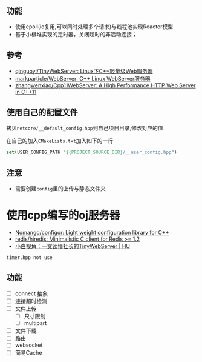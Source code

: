 ## 功能

- 使用epoll(io复用,可以同时处理多个请求)与线程池实现Reactor模型
- 基于小根堆实现的定时器，关闭超时的非活动连接；

## 参考

- [qinguoyi/TinyWebServer: Linux下C++轻量级Web服务器](https://github.com/qinguoyi/TinyWebServer)
- [markparticle/WebServer: C++ Linux WebServer服务器](https://github.com/markparticle/WebServer)
- [zhangwenxiao/Cpp11WebServer: A High Performance HTTP Web Server in C++11](https://github.com/zhangwenxiao/Cpp11WebServer)

## 使用自己的配置文件

拷贝`netcore/__default_config.hpp`到自己项目目录,修改对应的值

在自己的加入`CMakeLists.txt`加入如下的一行

```cmake
set(USER_CONFIG_PATH "${PROJECT_SOURCE_DIR}/__user_config.hpp")
```
## 注意

- 需要创建`config`里的上传与静态文件夹


# 使用cpp编写的oj服务器

- [Nomango/configor: Light weight configuration library for C++](https://github.com/Nomango/configor)
- [redis/hiredis: Minimalistic C client for Redis >= 1.2](https://github.com/redis/hiredis)
- [小白视角：一文读懂社长的TinyWebServer | HU](https://huixxi.github.io/2020/06/02/%E5%B0%8F%E7%99%BD%E8%A7%86%E8%A7%92%EF%BC%9A%E4%B8%80%E6%96%87%E8%AF%BB%E6%87%82%E7%A4%BE%E9%95%BF%E7%9A%84TinyWebServer/#more)



```
timer.hpp not use
```

## 功能

- [ ] connect 抽象
- [ ] 连接超时检测
- [ ] 文件上传
    - [ ] 尺寸限制
    - [ ] multipart
- [ ] 文件下载
- [ ] 路由
- [ ] websocket
- [ ] 简易Cache
